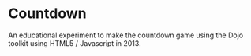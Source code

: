 # Countdown
An educational experiment to make the countdown game using the Dojo toolkit using HTML5 / Javascript in 2013.
